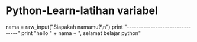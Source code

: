 # Python-Learn-latihan variabel

nama = raw_input("Siapakah namamu?\n")
print "--------------------------------"
print "hello " + nama + ", selamat belajar python"
